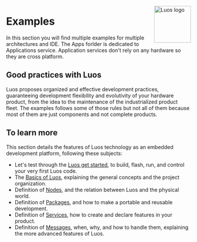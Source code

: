 <a href="https://luos.io"><img src="https://uploads-ssl.webflow.com/601a78a2b5d030260a40b7ad/603e0cc45afbb50963aa85f2_Gif%20noir%20rect.gif" alt="Luos logo" title="Luos" align="right" height="100" /></a>

# Examples

In this section you will find multiple examples for multiple architectures and IDE.
The Apps forlder is dedicated to Applications service. Application services don't rely on any hardware so they are cross platform.

## Good practices with Luos​
Luos proposes organized and effective development practices, guaranteeing development flexibility and evolutivity of your hardware product, from the idea to the maintenance of the industrialized product fleet.
The examples follows some of those rules but not all of them because most of them are just components and not complete products.

## To learn more
This section details the features of Luos technology as an embedded development platform, following these subjects:

* Let's test through the [Luos get started](https://docs.luos.io/get-started/get-started/), to build, flash, run, and control your very first Luos code.
* The [Basics of Luos](https://docs.luos.io/docs/luos-technology/basics/), explaining the general concepts and the project organization.
* Definition of [Nodes](https://docs.luos.io/docs/luos-technology/node/), and the relation between Luos and the physical world.
* Definition of [Packages](https://docs.luos.io/docs/luos-technology/package/), and how to make a portable and reusable development.
* Definition of [Services](https://docs.luos.io/docs/luos-technology/services/), how to create and declare features in your product.
* Definition of [Messages](https://docs.luos.io/docs/luos-technology/message/), when, why, and how to handle them, explaining the more advanced features of Luos.
